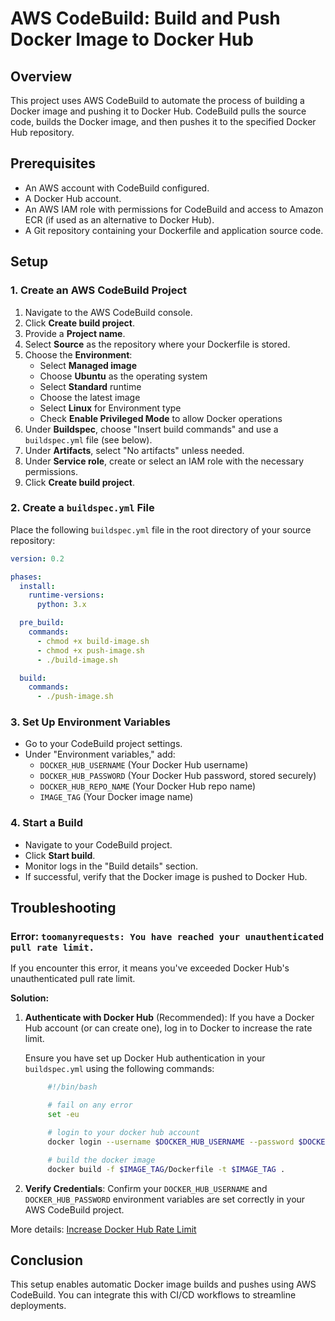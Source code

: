 # AWS CodeBuild: Build and Push Docker Image to Docker Hub

## Overview

This project uses AWS CodeBuild to automate the process of building a Docker image and pushing it to Docker Hub. CodeBuild pulls the source code, builds the Docker image, and then pushes it to the specified Docker Hub repository.

## Prerequisites

- An AWS account with CodeBuild configured.
- A Docker Hub account.
- An AWS IAM role with permissions for CodeBuild and access to Amazon ECR (if used as an alternative to Docker Hub).
- A Git repository containing your Dockerfile and application source code.

## Setup

### 1. Create an AWS CodeBuild Project

1. Navigate to the AWS CodeBuild console.
2. Click **Create build project**.
3. Provide a **Project name**.
4. Select **Source** as the repository where your Dockerfile is stored.
5. Choose the **Environment**:
   - Select **Managed image**
   - Choose **Ubuntu** as the operating system
   - Select **Standard** runtime
   - Choose the latest image
   - Select **Linux** for Environment type
   - Check **Enable Privileged Mode** to allow Docker operations
6. Under **Buildspec**, choose "Insert build commands" and use a `buildspec.yml` file (see below).
7. Under **Artifacts**, select "No artifacts" unless needed.
8. Under **Service role**, create or select an IAM role with the necessary permissions.
9. Click **Create build project**.

### 2. Create a `buildspec.yml` File

Place the following `buildspec.yml` file in the root directory of your source repository:

```yaml
version: 0.2

phases:
  install:
    runtime-versions:
      python: 3.x

  pre_build:
    commands:
      - chmod +x build-image.sh
      - chmod +x push-image.sh
      - ./build-image.sh

  build:
    commands:
      - ./push-image.sh
```

### 3. Set Up Environment Variables

- Go to your CodeBuild project settings.
- Under "Environment variables," add:
  - `DOCKER_HUB_USERNAME` (Your Docker Hub username)
  - `DOCKER_HUB_PASSWORD` (Your Docker Hub password, stored securely)
  - `DOCKER_HUB_REPO_NAME` (Your Docker Hub repo name)
  - `IMAGE_TAG` (Your Docker image name)

### 4. Start a Build

- Navigate to your CodeBuild project.
- Click **Start build**.
- Monitor logs in the "Build details" section.
- If successful, verify that the Docker image is pushed to Docker Hub.

## Troubleshooting

### Error: `toomanyrequests: You have reached your unauthenticated pull rate limit.`

If you encounter this error, it means you've exceeded Docker Hub's unauthenticated pull rate limit.

**Solution:**

1. **Authenticate with Docker Hub** (Recommended): If you have a Docker Hub account (or can create one), log in to Docker to increase the rate limit.

   Ensure you have set up Docker Hub authentication in your `buildspec.yml` using the following commands:

   ```bash
        #!/bin/bash

        # fail on any error
        set -eu 

        # login to your docker hub account
        docker login --username $DOCKER_HUB_USERNAME --password $DOCKER_HUB_PASSWORD

        # build the docker image
        docker build -f $IMAGE_TAG/Dockerfile -t $IMAGE_TAG .

   ```

2. **Verify Credentials**: Confirm your `DOCKER_HUB_USERNAME` and `DOCKER_HUB_PASSWORD` environment variables are set correctly in your AWS CodeBuild project.

More details: [Increase Docker Hub Rate Limit](https://www.docker.com/increase-rate-limit)


## Conclusion

This setup enables automatic Docker image builds and pushes using AWS CodeBuild. You can integrate this with CI/CD workflows to streamline deployments.




